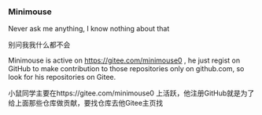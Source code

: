 ### Minimouse

Never ask me anything, I know nothing about that

别问我我什么都不会

Minimouse is active on https://gitee.com/minimouse0 , he just regist on GitHub to make contribution to those repositories only on github.com, so look for his repositories on Gitee.

小鼠同学主要在https://gitee.com/minimouse0 上活跃，他注册GitHub就是为了给上面那些仓库做贡献，要找仓库去他Gitee主页找
